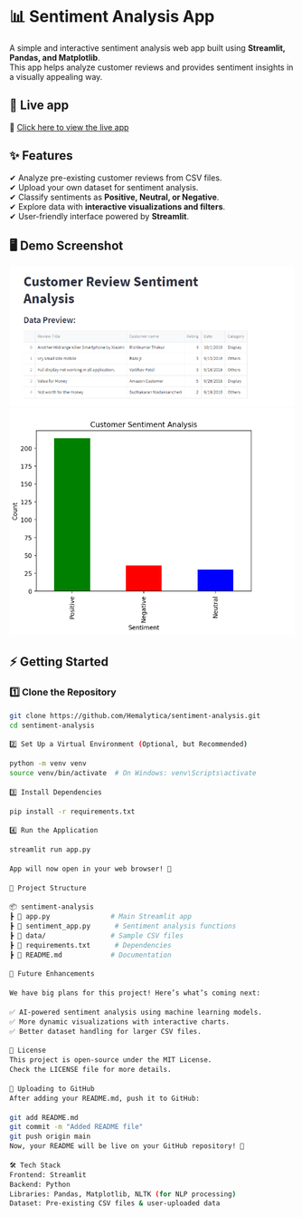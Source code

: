 # 📊 Sentiment Analysis App  

A simple and interactive sentiment analysis web app built using **Streamlit, Pandas, and Matplotlib**.  
This app helps analyze customer reviews and provides sentiment insights in a visually appealing way.

## 🚀 Live app

🔗 [Click here to view the live app](https://sentiment-analysis-h9joj3leowidwhrsab8v7w.streamlit.app/)

## ✨ Features  

✔ Analyze pre-existing customer reviews from CSV files.  
✔ Upload your own dataset for sentiment analysis.  
✔ Classify sentiments as **Positive, Neutral, or Negative**.  
✔ Explore data with **interactive visualizations and filters**.  
✔ User-friendly interface powered by **Streamlit**.  

## 🖥️ Demo Screenshot  

![Customer Review Sentiment Analysis Dashboard](assets/Demo_screenshot.PNG)
![Sentiment Analysis Bar Chart](assets/Demo_screenshot1.PNG)

## ⚡ Getting Started  

### 1️⃣ Clone the Repository  

```bash
git clone https://github.com/Hemalytica/sentiment-analysis.git
cd sentiment-analysis

2️⃣ Set Up a Virtual Environment (Optional, but Recommended)

python -m venv venv
source venv/bin/activate  # On Windows: venv\Scripts\activate

3️⃣ Install Dependencies

pip install -r requirements.txt

4️⃣ Run the Application

streamlit run app.py

App will now open in your web browser! 🚀

📂 Project Structure

📦 sentiment-analysis
┣ 📜 app.py               # Main Streamlit app
┣ 📜 sentiment_app.py      # Sentiment analysis functions
┣ 📂 data/                # Sample CSV files
┣ 📜 requirements.txt      # Dependencies
┣ 📜 README.md            # Documentation

🚀 Future Enhancements

We have big plans for this project! Here’s what’s coming next:

✅ AI-powered sentiment analysis using machine learning models.
✅ More dynamic visualizations with interactive charts.
✅ Better dataset handling for larger CSV files.

📜 License
This project is open-source under the MIT License.
Check the LICENSE file for more details.

📌 Uploading to GitHub
After adding your README.md, push it to GitHub:

git add README.md
git commit -m "Added README file"
git push origin main
Now, your README will be live on your GitHub repository! 🎉

🛠️ Tech Stack
Frontend: Streamlit
Backend: Python
Libraries: Pandas, Matplotlib, NLTK (for NLP processing)
Dataset: Pre-existing CSV files & user-uploaded data
